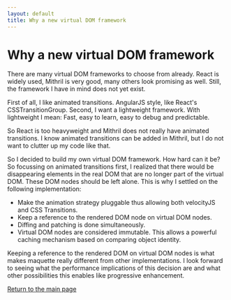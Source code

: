 ```yaml
---
layout: default
title: Why a new virtual DOM framework
---
```

# Why a new virtual DOM framework

There are many virtual DOM frameworks to choose from already. 
React is widely used, Mithril is very good, many others look promising as well. 
Still, the framework I have in mind does not yet exist.

First of all, I like animated transitions. AngularJS style, like React's CSSTransitionGroup.
Second, I want a lightweight framework. With lightweight I mean: Fast, easy to learn, easy to debug
and predictable.

So React is too heavyweight and Mithril does not really have animated transitions. 
I know animated transitions can be added in Mithril, but I do not want to clutter up my code like that.

So I decided to build my own virtual DOM framework. How hard can it be?
So focussing on animated transitions first, I realized that there would be disappearing 
elements in the real DOM that are no longer part of the virtual DOM. These DOM nodes should
be left alone. This is why I settled on the following implementation:

- Make the animation strategy pluggable thus allowing both velocityJS and CSS Transitions.
- Keep a reference to the rendered DOM node on virtual DOM nodes.
- Diffing and patching is done simultaneously.
- Virtual DOM nodes are considered immutable. This allows a powerful caching mechanism based on comparing object identity. 

Keeping a reference to the rendered DOM on virtual DOM nodes is what makes maquette really different from other implementations.
I look forward to seeing what the performance implications of this decision are and what other possibilities this enables
like progressive enhancement.

<a href="{{ site.baseurl }}/">Return to the main page</a>
